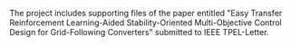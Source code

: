 The project includes supporting files of the paper entitled "Easy Transfer Reinforcement Learning-Aided Stability-Oriented Multi-Objective Control Design for Grid-Following Converters" submitted to IEEE TPEL-Letter.
